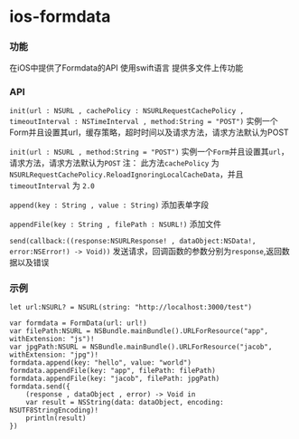 # ios-formdata

### 功能
在iOS中提供了Formdata的API
使用swift语言
提供多文件上传功能

### API

``init(url : NSURL , cachePolicy : NSURLRequestCachePolicy , timeoutInterval : NSTimeInterval , method:String = "POST")``
实例一个Form并且设置其url，缓存策略，超时时间以及请求方法，请求方法默认为POST

``init(url : NSURL , method:String = "POST")``
实例一个``Form``并且设置其``url``，请求方法，请求方法默认为``POST``
注：
此方法``cachePolicy`` 为 ``NSURLRequestCachePolicy.ReloadIgnoringLocalCacheData``，并且 ``timeoutInterval`` 为 ``2.0``

``append(key : String , value : String)``
添加表单字段

``appendFile(key : String , filePath : NSURL!)``
添加文件

``send(callback:((response:NSURLResponse! , dataObject:NSData!, error:NSError!) -> Void))``
发送请求，回调函数的参数分别为``response``,返回数据以及错误

### 示例
```
let url:NSURL? = NSURL(string: "http://localhost:3000/test")

var formdata = FormData(url: url!)
var filePath:NSURL = NSBundle.mainBundle().URLForResource("app", withExtension: "js")!
var jpgPath:NSURL = NSBundle.mainBundle().URLForResource("jacob", withExtension: "jpg")!
formdata.append(key: "hello", value: "world")
formdata.appendFile(key: "app", filePath: filePath)
formdata.appendFile(key: "jacob", filePath: jpgPath)
formdata.send({
    (response , dataObject , error) -> Void in
    var result = NSString(data: dataObject, encoding: NSUTF8StringEncoding)!
    println(result)
})
```



